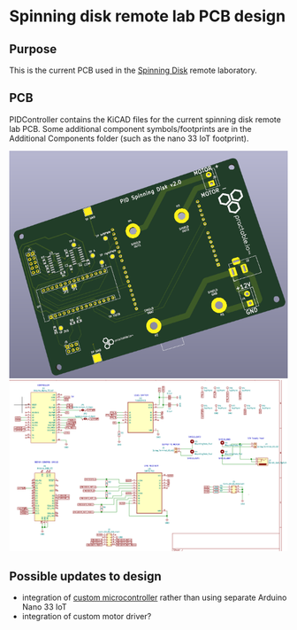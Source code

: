 # Spinning disk remote lab PCB design

## Purpose

This is the current PCB used in the [Spinning Disk](https://github.com/practable/spinner-amax) remote laboratory.

## PCB

PIDController contains the KiCAD files for the current spinning disk remote lab PCB. Some additional component symbols/footprints are in the Additional Components folder (such as the nano 33 IoT footprint). 

![pcb](images/pcb.png)
![schematic](images/schematic.png)


## Possible updates to design

- integration of [custom microcontroller](https://github.com/timdrysdale/atmega-demo) rather than using separate Arduino Nano 33 IoT
- integration of custom motor driver?


